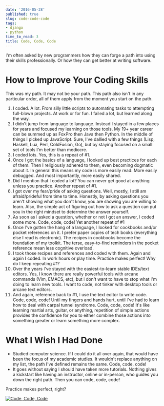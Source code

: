 ```yaml
---
date: '2016-05-28'
published: true
slug: code-code-code
tags:
- django
- python
time_to_read: 3
title: Code, Code, Code
---
```


I'm often asked by new programmers how they can forge a path into using
their skills professionally. Or how they can get better at writing
software.

How to Improve Your Coding Skills
=================================

This was my path. It may not be your path. This path also isn't in any
particular order, all of them apply from the moment you start on the
path.

1.  I coded. A lot. From silly little scripts to automating tasks to
    attempting full-blown projects. At work or for fun. I failed a lot,
    but learned along the way.
2.  I didn't jump from language to language. Instead I stayed in a few
    places for years and focused my learning on those tools. My 19+ year
    career can be summed up as FoxPro then Java then Python. In the
    middle of things I picked up JavaScript. Sure, I've dallied with a
    few things (Lisp, Haskell, Lua, Perl, ColdFusion, Go), but by
    staying focused on a small set of tools I'm better than mediocre.
3.  I coded lots. Yes, this is a repeat of #1.
4.  Once I got the basics of a language, I looked up best practices for
    each of them. Then I religiously adhered to them, even becoming
    dogmatic about it. In general this means my code is more easily
    read. More easily debugged. And most importantly, more easily
    shared.
5.  Did I mention that I coded a lot? You can never get good at anything
    unless you practice. Another repeat of #1.
6.  I got over my fear/pride of asking questions. Well, mostly, I still
    am afraid/prideful from time to time. Honestly, by asking questions
    you aren't showing what you don't know, you are showing you are
    willing to learn. Also, the simple act of figuring out how to ask a
    question can put you in the right mindset to determine the answer
    yourself.
7.  As soon as I asked a question, whether or not I got an answer, I
    coded some more. Code, code, code! Yet another repeat of #1
8.  Once I've gotten the hang of a language, I looked for cookbooks
    and/or pocket references on it. I prefer paper copies of tech books
    (everything else I read is electronic). The recipes in cookbooks
    become the foundation of my toolkit. The terse, easy-to-find
    reminders in the pocket reference mean less cognitive overload.
9.  I took those recipes and references and coded with them. Again and
    again I coded. In work hours or play time. Practice makes perfect!
    Why do I keep repeating #1?
10. Over the years I've stayed with the easiest-to-learn stable
    IDEs/text editors. Yes, I know there are really powerful tools with
    arcane commands (Vim, EMACS, etc), but I don't want to have to stop
    what I'm doing to learn new tools. I want to code, not tinker with
    desktop tools or arcane text editors.
11. And again, reference back to #1, I use the text editor to write
    code. Code, code, code! Until my fingers and hands hurt, until I've
    had to learn how to deal with carpal tunnel syndrome. Code, code,
    code! It's like learning martial arts, guitar, or anything,
    repetition of simple actions provides the confidence for you to
    either combine those actions into something greater or learn
    something more complex.

What I Wish I Had Done
======================

-   Studied computer science. If I could do it all over again, that
    would have been the focus of my academic studies. It wouldn't
    replace anything on my list, the path I've defined remains the
    same. Code, code, code!
-   It goes without saying I should have taken more tutorials. Nothing
    gives a kickstart like having an instructor, online or in-person,
    who guides you down the right path. Then you can code, code, code!

Practice makes perfect, right?

[![Code, Code, Code](https://www.pydanny.com/static/code-code-code.png)](https://www.pydanny.com/code-code-code.html)
